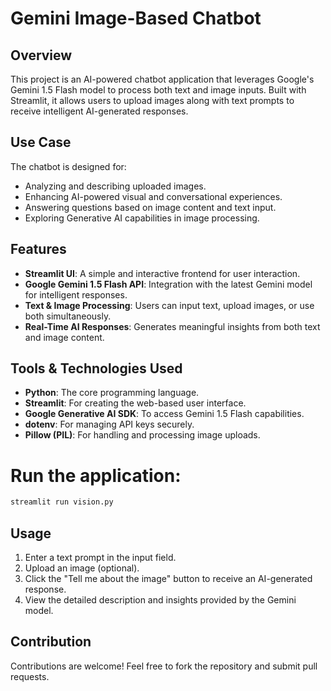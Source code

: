 # Gemini Image-Based Chatbot

## Overview

This project is an AI-powered chatbot application that leverages Google's Gemini 1.5 Flash model to process both text and image inputs. Built with Streamlit, it allows users to upload images along with text prompts to receive intelligent AI-generated responses.

## Use Case

The chatbot is designed for:

- Analyzing and describing uploaded images.
- Enhancing AI-powered visual and conversational experiences.
- Answering questions based on image content and text input.
- Exploring Generative AI capabilities in image processing.

## Features

- **Streamlit UI**: A simple and interactive frontend for user interaction.
- **Google Gemini 1.5 Flash API**: Integration with the latest Gemini model for intelligent responses.
- **Text & Image Processing**: Users can input text, upload images, or use both simultaneously.
- **Real-Time AI Responses**: Generates meaningful insights from both text and image content.

## Tools & Technologies Used

- **Python**: The core programming language.
- **Streamlit**: For creating the web-based user interface.
- **Google Generative AI SDK**: To access Gemini 1.5 Flash capabilities.
- **dotenv**: For managing API keys securely.
- **Pillow (PIL)**: For handling and processing image uploads.



# Run the application:
   ```bash
   streamlit run vision.py
   ```

## Usage

1. Enter a text prompt in the input field.
2. Upload an image (optional).
3. Click the "Tell me about the image" button to receive an AI-generated response.
4. View the detailed description and insights provided by the Gemini model.

## Contribution

Contributions are welcome! Feel free to fork the repository and submit pull requests.



